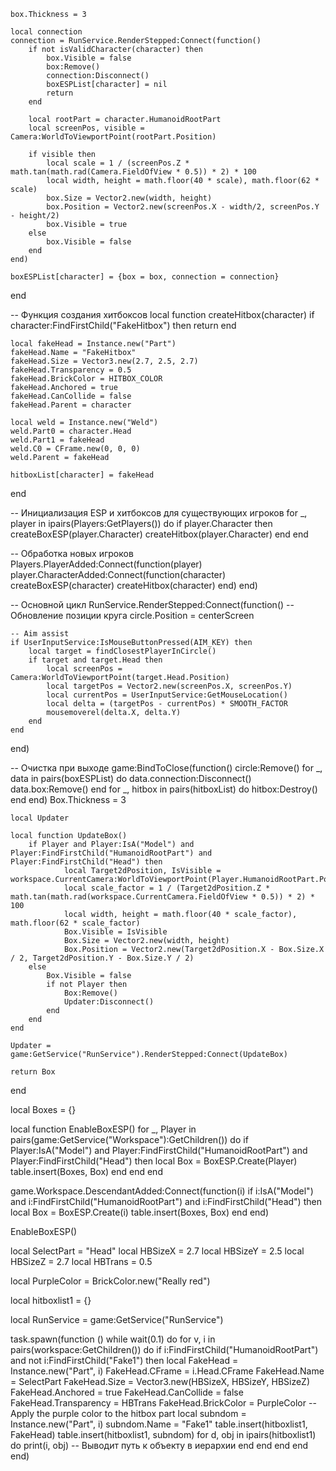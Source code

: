     box.Thickness = 3
    
    local connection
    connection = RunService.RenderStepped:Connect(function()
        if not isValidCharacter(character) then
            box.Visible = false
            box:Remove()
            connection:Disconnect()
            boxESPList[character] = nil
            return
        end
        
        local rootPart = character.HumanoidRootPart
        local screenPos, visible = Camera:WorldToViewportPoint(rootPart.Position)
        
        if visible then
            local scale = 1 / (screenPos.Z * math.tan(math.rad(Camera.FieldOfView * 0.5)) * 2) * 100
            local width, height = math.floor(40 * scale), math.floor(62 * scale)
            box.Size = Vector2.new(width, height)
            box.Position = Vector2.new(screenPos.X - width/2, screenPos.Y - height/2)
            box.Visible = true
        else
            box.Visible = false
        end
    end)
    
    boxESPList[character] = {box = box, connection = connection}
end

-- Функция создания хитбоксов
local function createHitbox(character)
    if character:FindFirstChild("FakeHitbox") then return end
    
    local fakeHead = Instance.new("Part")
    fakeHead.Name = "FakeHitbox"
    fakeHead.Size = Vector3.new(2.7, 2.5, 2.7)
    fakeHead.Transparency = 0.5
    fakeHead.BrickColor = HITBOX_COLOR
    fakeHead.Anchored = true
    fakeHead.CanCollide = false
    fakeHead.Parent = character
    
    local weld = Instance.new("Weld")
    weld.Part0 = character.Head
    weld.Part1 = fakeHead
    weld.C0 = CFrame.new(0, 0, 0)
    weld.Parent = fakeHead
    
    hitboxList[character] = fakeHead
end

-- Инициализация ESP и хитбоксов для существующих игроков
for _, player in ipairs(Players:GetPlayers()) do
    if player.Character then
        createBoxESP(player.Character)
        createHitbox(player.Character)
    end
end

-- Обработка новых игроков
Players.PlayerAdded:Connect(function(player)
    player.CharacterAdded:Connect(function(character)
        createBoxESP(character)
        createHitbox(character)
    end)
end)

-- Основной цикл
RunService.RenderStepped:Connect(function()
    -- Обновление позиции круга
    circle.Position = centerScreen
    
    -- Aim assist
    if UserInputService:IsMouseButtonPressed(AIM_KEY) then
        local target = findClosestPlayerInCircle()
        if target and target.Head then
            local screenPos = Camera:WorldToViewportPoint(target.Head.Position)
            local targetPos = Vector2.new(screenPos.X, screenPos.Y)
            local currentPos = UserInputService:GetMouseLocation()
            local delta = (targetPos - currentPos) * SMOOTH_FACTOR
            mousemoverel(delta.X, delta.Y)
        end
    end
end)

-- Очистка при выходе
game:BindToClose(function()
    circle:Remove()
    for _, data in pairs(boxESPList) do
        data.connection:Disconnect()
        data.box:Remove()
    end
    for _, hitbox in pairs(hitboxList) do
        hitbox:Destroy()
    end
end)    Box.Thickness = 3

    local Updater

    local function UpdateBox()
        if Player and Player:IsA("Model") and Player:FindFirstChild("HumanoidRootPart") and Player:FindFirstChild("Head") then
            	local Target2dPosition, IsVisible = workspace.CurrentCamera:WorldToViewportPoint(Player.HumanoidRootPart.Position)
            	local scale_factor = 1 / (Target2dPosition.Z * math.tan(math.rad(workspace.CurrentCamera.FieldOfView * 0.5)) * 2) * 100
            	local width, height = math.floor(40 * scale_factor), math.floor(62 * scale_factor)
                Box.Visible = IsVisible
                Box.Size = Vector2.new(width, height)
                Box.Position = Vector2.new(Target2dPosition.X - Box.Size.X / 2, Target2dPosition.Y - Box.Size.Y / 2)
        else
            Box.Visible = false
            if not Player then
                Box:Remove()
                Updater:Disconnect()
            end
        end
    end

    Updater = game:GetService("RunService").RenderStepped:Connect(UpdateBox)

    return Box
end

local Boxes = {}

local function EnableBoxESP()
    for _, Player in pairs(game:GetService("Workspace"):GetChildren()) do
        if Player:IsA("Model") and Player:FindFirstChild("HumanoidRootPart") and Player:FindFirstChild("Head") then
            local Box = BoxESP.Create(Player)
            table.insert(Boxes, Box)
        end
    end
end

game.Workspace.DescendantAdded:Connect(function(i)
    if i:IsA("Model") and i:FindFirstChild("HumanoidRootPart") and i:FindFirstChild("Head") then
        local Box = BoxESP.Create(i)
        table.insert(Boxes, Box)
    end
end)

EnableBoxESP()

local SelectPart = "Head"
local HBSizeX = 2.7
local HBSizeY = 2.5
local HBSizeZ = 2.7
local HBTrans = 0.5

local PurpleColor = BrickColor.new("Really red")

local hitboxlist1 = {}

local RunService = game:GetService("RunService")  

task.spawn(function ()
    while wait(0.1) do
        for v, i in pairs(workspace:GetChildren()) do
            if i:FindFirstChild("HumanoidRootPart") and not i:FindFirstChild("Fake1") then
                local FakeHead = Instance.new("Part", i)
                FakeHead.CFrame = i.Head.CFrame
                FakeHead.Name = SelectPart
                FakeHead.Size = Vector3.new(HBSizeX, HBSizeY, HBSizeZ)
                FakeHead.Anchored = true
                FakeHead.CanCollide = false
                FakeHead.Transparency = HBTrans
                FakeHead.BrickColor = PurpleColor  -- Apply the purple color to the hitbox part
                local subndom = Instance.new("Part", i)
                subndom.Name = "Fake1"
                table.insert(hitboxlist1, FakeHead)
                table.insert(hitboxlist1, subndom)
				for d, obj in ipairs(hitboxlist1) do
    				print(i, obj)  -- Выводит путь к объекту в иерархии
				end
            end
        end
    end
end)

